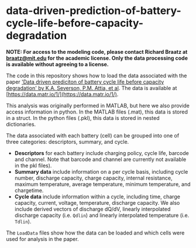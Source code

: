 # data-driven-prediction-of-battery-cycle-life-before-capacity-degradation

**NOTE: For access to the modeling code, please contact Richard Braatz at braatz@mit.edu for the academic license. Only the data processing code is available without agreeing to a license.**

The code in this repository shows how to load the data associated with the paper ['Data driven prediciton of battery cycle life before capacity degradation' by K.A. Severson, P.M. Attia, et al](https://www.nature.com/articles/s41560-019-0356-8). The data is available at [https://data.matr.io/1/](https://data.matr.io/1/).

This analysis was originally performed in MATLAB, but here we also provide access information in python. In the MATLAB files (.mat), this data is stored in a struct. In the python files (.pkl), this data is stored in nested dictionaries.

The data associated with each battery (cell) can be grouped into one of three categories: descriptors, summary, and cycle.
- **Descriptors** for each battery include charging policy, cycle life, barcode and channel. Note that barcode and channel are currently not available in the pkl files).
- **Summary data** include information on a per cycle basis, including cycle number, discharge capacity, charge capacity, internal resistance, maximum temperature, average temperature, minimum temperature, and chargetime.
- **Cycle data** include information within a cycle, including time, charge capacity, current, voltage, temperature, discharge capacity. We also include derived vectors of discharge dQ/dV, linearly interpolated discharge capacity (i.e. `Qdlin`) and linearly interpolated temperature (i.e. `Tdlin`).

The `LoadData` files show how the data can be loaded and which cells were used for analysis in the paper. 
